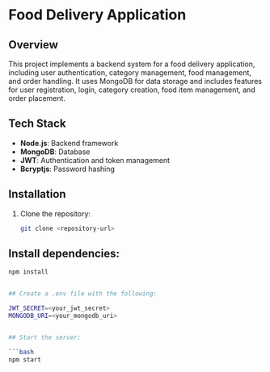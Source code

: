 # Food Delivery Application

## Overview
This project implements a backend system for a food delivery application, including user authentication, category management, food management, and order handling. It uses MongoDB for data storage and includes features for user registration, login, category creation, food item management, and order placement.

## Tech Stack
- **Node.js**: Backend framework
- **MongoDB**: Database
- **JWT**: Authentication and token management
- **Bcryptjs**: Password hashing

## Installation
1. Clone the repository:
   ```bash
   git clone <repository-url>

## Install dependencies:
```bash
npm install


## Create a .env file with the following:

JWT_SECRET=<your_jwt_secret>
MONGODB_URI=<your_mongodb_uri>


## Start the server:

```bash
npm start
